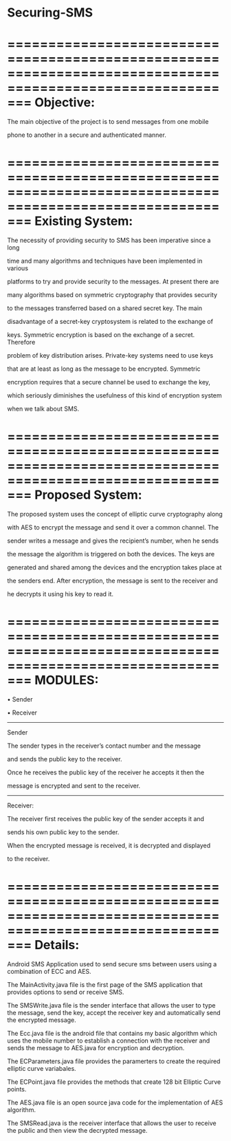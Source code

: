 Securing-SMS
============


===========================================================================================================
Objective:
===========================================================================================================

The main objective of the project is to send messages from one mobile 

phone to another in a secure and authenticated manner.

===========================================================================================================
Existing System: 
===========================================================================================================

The necessity of providing security to SMS has been imperative since a long 

time and many algorithms and techniques have been implemented in various 

platforms to try and provide security to the messages. At present there are 

many algorithms based on symmetric cryptography that provides security 

to the messages transferred based on a shared secret key. The main 

disadvantage of a secret-key cryptosystem is related to the exchange of 

keys. Symmetric encryption is based on the exchange of a secret. Therefore 

problem of key distribution arises. Private-key systems need to use keys 

that are at least as long as the message to be encrypted. Symmetric 

encryption requires that a secure channel be used to exchange the key, 

which seriously diminishes the usefulness of this kind of encryption system 

when we talk about SMS.

===========================================================================================================
Proposed System:
===========================================================================================================

The proposed system uses the concept of elliptic curve cryptography along 

with AES to encrypt the message and send it over a common channel. The 

sender writes a message and gives the recipient’s number, when he sends 

the message the algorithm is triggered on both the devices. The keys are 

generated and shared among the devices and the encryption takes place at 

the senders end. After encryption, the message is sent to the receiver and 

he decrypts it using his key to read it.

===========================================================================================================
MODULES:
===========================================================================================================

• Sender

• Receiver

_______________________________________________________________________________
Sender

The sender types in the receiver’s contact number and the message 

and sends the public key to the receiver. 

Once he receives the public key of the receiver he accepts it then the 

message is encrypted and sent to the receiver.
_______________________________________________________________________________
Receiver:

The receiver first receives the public key of the sender accepts it and 

sends his own public key to the sender. 

When the encrypted message is received, it is decrypted and displayed 

to the receiver.


===========================================================================================================
Details:
===========================================================================================================
Android SMS Application used to send secure sms between users using a combination of ECC and AES.

The MainActivity.java file is the first page of the SMS application that provides options to send or receive SMS.

The SMSWrite.java file is the sender interface that allows the user to type the message, send the key, accept the receiver key and automatically send the encrypted message.

The Ecc.java file is the android file that contains my basic algorithm which uses the mobile number to establish a connection with the receiver and sends the message to AES.java for encryption and decryption.

The ECParameters.java file provides the paramerters to create the required elliptic curve variabales.

The ECPoint.java file provides the methods that create 128 bit Elliptic Curve points.

The AES.java file is an open source java code for the implementation of AES algorithm.

The SMSRead.java is the receiver interface that allows the user to receive the public and then view the decrypted message.


